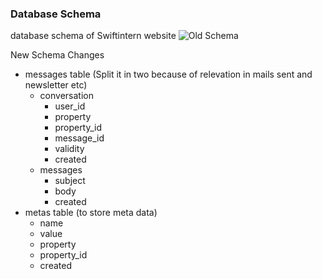 ### Database Schema ###
database schema of Swiftintern website
![Old Schema](https://github.com/faizanayubi/swiftintern/blob/master/application/db/swiftintern.png?raw=true)

New Schema Changes
- messages table (Split it in two because of relevation in mails sent and newsletter etc)
    - conversation
        - user_id
        - property
        - property_id
        - message_id
        - validity
        - created
    - messages
        - subject
        - body
        - created
- metas table (to store meta data)
    - name
    - value
    - property
    - property_id
    - created